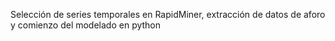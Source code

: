 Selección de series temporales en RapidMiner, extracción de datos de aforo y comienzo del modelado en python